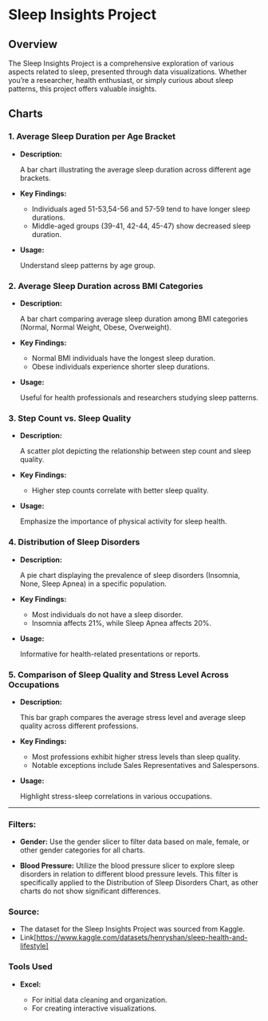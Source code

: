 # Sleep Insights Project


## Overview


The Sleep Insights Project is a comprehensive exploration of various aspects related to sleep, presented through data visualizations. Whether you’re a researcher, health enthusiast, or simply curious about sleep patterns, this project offers valuable insights.


## Charts



### 1. Average Sleep Duration per Age Bracket
   

 - **Description:**
   
   A bar chart illustrating the average sleep duration across different age brackets.

   
 - **Key Findings:**

   
    - Individuals aged 51-53,54-56 and 57-59 tend to have longer sleep durations.
    - Middle-aged groups (39-41, 42-44, 45-47) show decreased sleep duration.

      
 - **Usage:**

     Understand sleep patterns by age group.


### 2. Average Sleep Duration across BMI Categories


 - **Description:**
   
     A bar chart comparing average sleep duration among BMI categories (Normal, Normal Weight, Obese, Overweight).

   
 - **Key Findings:**
   
    - Normal BMI individuals have the longest sleep duration.
    - Obese individuals experience shorter sleep durations.
      
      
 - **Usage:**

   Useful for health professionals and researchers studying sleep patterns.


### 3. Step Count vs. Sleep Quality
   

 - **Description:**
   
   A scatter plot depicting the relationship between step count and sleep quality.

   
 - **Key Findings:**
   
    - Higher step counts correlate with better sleep quality.


 - **Usage:**

   Emphasize the importance of physical activity for sleep health.


### 4. Distribution of Sleep Disorders


 - **Description:**
   
    A pie chart displaying the prevalence of sleep disorders (Insomnia, None, Sleep Apnea) in a specific population.

   
 - **Key Findings:**
   
    - Most individuals do not have a sleep disorder.
    - Insomnia affects 21%, while Sleep Apnea affects 20%.
      

 - **Usage:**

   Informative for health-related presentations or reports.


### 5. Comparison of Sleep Quality and Stress Level Across Occupations
   

 - **Description:**
   
   This bar graph compares the average stress level and average sleep quality across different professions.

   
 - **Key Findings:**
   
    - Most professions exhibit higher stress levels than sleep quality.
    - Notable exceptions include Sales Representatives and Salespersons.


 - **Usage:**

   Highlight stress-sleep correlations in various occupations.


---


### Filters:

   - **Gender:** Use the gender slicer to filter data based on male, female, or other gender categories for all charts.
   
   - **Blood Pressure:** Utilize the blood pressure slicer to explore sleep disorders in relation to different blood pressure levels. This filter is specifically applied to the Distribution of Sleep 
                         Disorders Chart, as other charts do not show significant differences.


### Source:

   -  The dataset for the Sleep Insights Project was sourced from Kaggle.
   -  Link[https://www.kaggle.com/datasets/henryshan/sleep-health-and-lifestyle]


### Tools Used

- **Excel:**
  
  - For initial data cleaning and organization.
  - For creating interactive visualizations.


    

     
